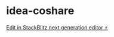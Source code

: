 # idea-coshare

[Edit in StackBlitz next generation editor ⚡️](https://stackblitz.com/~/github.com/Tofuswang/idea-coshare)